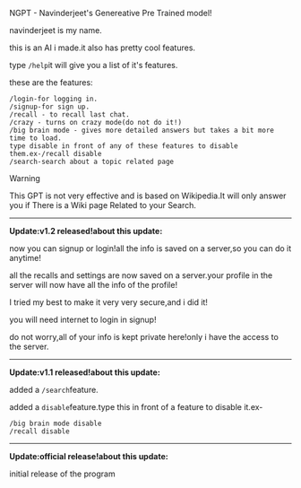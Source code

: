 NGPT - Navinderjeet's Genereative Pre Trained model!

navinderjeet is my name.

this is an AI i made.it also has pretty cool features.

type `/help`it will give you a list of it's features.

these are the features:
```
/login-for logging in.
/signup-for sign up.
/recall - to recall last chat.
/crazy - turns on crazy mode(do not do it!)
/big brain mode - gives more detailed answers but takes a bit more time to load.
type disable in front of any of these features to disable them.ex-/recall disable
/search-search about a topic related page
```
> [!WARNING]  
> This GPT is not very effective and is based on Wikipedia.It will only answer you if There is a Wiki page Related to your Search.

---------------------------------------------------------------------------------------------------------------------------------

**Update:v1.2 released!about this update:**

now you can signup or login!all the info is saved on a server,so you can do it anytime!

all the recalls and settings are now saved on a server.your profile in the server will now have all the info of the profile!

I tried my best to make it very very secure,and i did it!

you will need internet to login in signup!

do not worry,all of your info is kept private here!only i have the access to the server.

---------------------------------------------------------------------------------------------------------------

**Update:v1.1 released!about this update:**

added a `/search`feature.

added a `disable`feature.type this in front of a feature to disable it.ex-
```
/big brain mode disable
/recall disable
```
---------------------------------------------------------------------------------------------------------------
**Update:official release!about this update:**

initial release of the program
